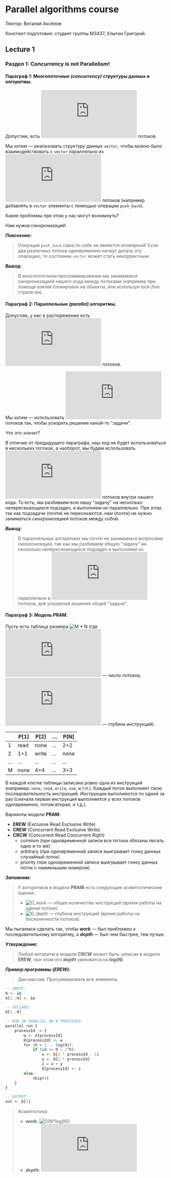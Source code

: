 # Parallel algorithms course

Лектор: Виталий Аксёнов

Конспект подготовил: студент группы М3437, Хлытин Григорий.

## Lecture 1

### Раздел 1: Concurrency is not Parallelism!

#### Параграф 1: Многопоточные _(concurrency)_ структуры данных и алгоритмы.

Допустим, есть
![N](https://latex.codecogs.com/svg.latex?N) потоков.

Мы хотим &mdash; реализовать структуру данных `vector`, чтобы можно было взаимодействовать с `vector` параллельно из
![N](https://latex.codecogs.com/svg.latex?N) потоков (например добавлять в `vector` элементы с помощью
операции `push_back`).

Какие проблемы при этом у нас могут возникнуть?

Нам нужна _синхронизация_!

***Пояснение:***
> Операция `push_back` сама по себе не является _атомарной_!
> Если два различных потока одновременно начнут делать эту операцию, то состояние `vector` может стать некорректным.

***Вывод:***
> В многопоточном программировании мы занимаемся _синхронизацией_ нашего кода между потоками
> (например при помощи взятия _блокировок_ на объекты, или используя _lock-free_ стратегии).

#### Параграф 2: Параллельные _(parallel)_ алгоритмы.

Допустим, у нас в распоряжении есть
![N](https://latex.codecogs.com/svg.latex?N) потоков.

Мы хотим &mdash; использовать
![N](https://latex.codecogs.com/svg.latex?N) потоков так, чтобы ускорить решение какой-то "задачи".

Что это значит?

В отличие от предыдущего параграфа, наш код не будет использоваться в нескольких потоках, а наоборот, мы будем
использовать
![N](https://latex.codecogs.com/svg.latex?N) потоков внутри нашего кода. То есть, мы разбиваем всю нашу
"задачу" на несколько непересекающихся подзадач, и выполняем их параллельно. При этом, так как подзадачи (почти) не
пересекаются, нам (почти) не нужно заниматься _синхронизацией_
потоков между собой.

***Вывод:***
> В параллельных алгоритмах мы почти не занимаемся вопросами _синхронизации_,
> так как мы разбиваем общую "задачу" на несколько непересекающихся подзадач и выполняем их параллельно в
> ![N](https://latex.codecogs.com/svg.latex?N)
> потоков, для ускорения решения общей "задачи".

#### Параграф 3: Модель PRAM.

Пусть есть таблица размера
![M * N](https://latex.codecogs.com/svg.latex?M&space;\times&space;N) (где
![N](https://latex.codecogs.com/svg.latex?N) &mdash; число потоков,
![M](https://latex.codecogs.com/svg.latex?M) &mdash; глубина инструкций).

|   | P[1] | P[2]  | .... | P[N] |
|---|------|-------|------|------|
| 1 | read | none  | ...  | 2+2  |
| 2 | 1+1  | write | ...  | none |
|...| ...  | ...   | ...  | ...  |
| M | none | 4+4   | ...  | 3+3  |

В каждой клетке таблицы записана ровно одна из инструкций (например: `none`, `read`, `write`, `sum`, и т.п.). Каждый
поток выполняет свою последовательность инструкций. Инструкции выполняются по одной за раз (сначала первая инструкция
выполняется у всех потоков одновременно, потом вторая, и т.д.).

Варианты модели **PRAM**:

+ **EREW** (Exclusive Read Exclusive Write)
+ **CREW** (Concurrent Read Exclusive Write)
+ **CRCW** (Concurrent Read Concurrent Right)
    + common (при одновременной записи все потоки обязаны писать одно и то же)
    + arbitrary (при одновременной записи выигрывает гонку данных случайный поток)
    + priority (при одновременной записи выигрывает гонку данных поток с наименьшим номером)

***Запомним:***
> У алгоритмов в модели **PRAM** есть следующие асимптотические оценки:
> + ![O_work](https://latex.codecogs.com/svg.latex?O_{work}(...)) &mdash; общее количество инструкций (время работы на одном потоке)
> + ![O_depth](https://latex.codecogs.com/svg.latex?O_{depth}(...)) &mdash; глубина инструкций (время работы на бесконечности потоков)

Мы пытаемся сделать так, чтобы **_work_** &mdash; был приближен к последовательному алгоритму, а **_depth_** &mdash; был
чем быстрее, тем лучше.

***Утверждение:***
> Любой алгоритм в модели **CRCW** может быть записан в модели **EREW**, при этом его **_depth_** умножится на **_log(N)_**.

***Пример программы (EREW):***
> Дан массив. Просуммировать все элементы.

```haskell
-- INPUT:
N <- in
A[1..N] <- in

-- DECLARE:
B[1..N]

-- RUN IN PARALLEL ON N PROCESSES:
parallel run {
    processId -> {
        w <- A[processId]
        B[processId] <- w
        for (h = 1 .. log(N)):
            if (id <= N / 2^h):
                x <- B[2 * processId - 1]
                y <- B[2 * processId]
                z = x + y
                B[processId] <- z
        else:
            skip(4)
    }
}

-- OUTPUT:
out <- B[1]
```

> Асимптотика:
> + **_work:_**  ![O(N*log(N))](https://latex.codecogs.com/svg.latex?O(N&space;\cdot&space;log(N)))
> + **_depth:_**  ![O(log(N))](https://latex.codecogs.com/svg.latex?O(log(N)))
